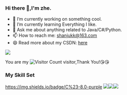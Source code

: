 ### Hi there 👋,I'm zhe.

- 🔭 I’m currently working on something cool.
- 🌱 I’m currently learning Everything I like.
- 💬 Ask me about anything related to Java/C#/Python.
- 📫 How to reach me: shanjukk@163.com
- 😄 Read more about my CSDN: [here](https://blog.csdn.net/Singularity_c?type=blog)

![](https://github-readme-stats.vercel.app/api?username=yuanqi99&show_icons=true&theme=transparent)

You are my ![Visitor Count](https://profile-counter.glitch.me/yuanqi99/count.svg) visitor,Thank You!:kissing_heart::kissing_heart:

### My Skill Set
https://img.shields.io/badge/C%23-8.0-purple
![](https://img.shields.io/badge/Java-ED8B00?style=for-the-badge&logo=openjdk&logoColor=white)![](https://img.shields.io/badge/C%23-8.0-purple?style=for-the-badge&logo=python&logoColor=white)![](https://img.shields.io/badge/Python-3776AB?style=for-the-badge&logo=python&logoColor=white)


